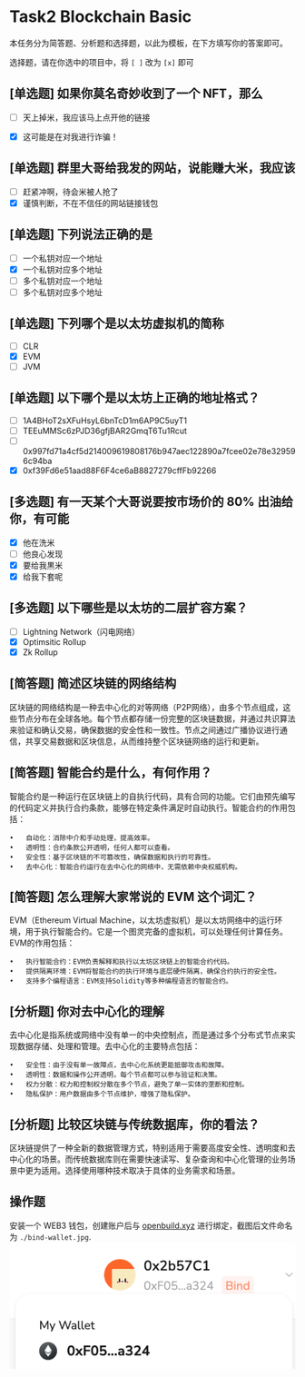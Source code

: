 # Task2 Blockchain Basic

本任务分为简答题、分析题和选择题，以此为模板，在下方填写你的答案即可。

选择题，请在你选中的项目中，将 `[ ]` 改为 `[x]` 即可



## [单选题] 如果你莫名奇妙收到了一个 NFT，那么

- [ ] 天上掉米，我应该马上点开他的链接
- [x] 这可能是在对我进行诈骗！



## [单选题] 群里大哥给我发的网站，说能赚大米，我应该

- [ ] 赶紧冲啊，待会米被人抢了
- [x] 谨慎判断，不在不信任的网站链接钱包

## [单选题] 下列说法正确的是

- [ ] 一个私钥对应一个地址
- [x] 一个私钥对应多个地址
- [ ] 多个私钥对应一个地址
- [ ] 多个私钥对应多个地址

 ## [单选题] 下列哪个是以太坊虚拟机的简称

- [ ] CLR
- [x] EVM
- [ ] JVM

## [单选题] 以下哪个是以太坊上正确的地址格式？

- [ ] 1A4BHoT2sXFuHsyL6bnTcD1m6AP9C5uyT1
- [ ] TEEuMMSc6zPJD36gfjBAR2GmqT6Tu1Rcut
- [ ] 0x997fd71a4cf5d214009619808176b947aec122890a7fcee02e78e329596c94ba
- [x] 0xf39Fd6e51aad88F6F4ce6aB8827279cffFb92266
      
## [多选题] 有一天某个大哥说要按市场价的 80% 出油给你，有可能

- [x] 他在洗米
- [ ] 他良心发现
- [x] 要给我黒米
- [x] 给我下套呢

## [多选题] 以下哪些是以太坊的二层扩容方案？

- [ ] Lightning Network（闪电网络）
- [x] Optimsitic Rollup
- [x] Zk Rollup

## [简答题] 简述区块链的网络结构

区块链的网络结构是一种去中心化的对等网络（P2P网络），由多个节点组成，这些节点分布在全球各地。每个节点都存储一份完整的区块链数据，并通过共识算法来验证和确认交易，确保数据的安全性和一致性。节点之间通过广播协议进行通信，共享交易数据和区块信息，从而维持整个区块链网络的运行和更新。

## [简答题] 智能合约是什么，有何作用？

智能合约是一种运行在区块链上的自执行代码，具有合同的功能。它们由预先编写的代码定义并执行合约条款，能够在特定条件满足时自动执行。智能合约的作用包括：

	•	自动化：消除中介和手动处理，提高效率。
	•	透明性：合约条款公开透明，任何人都可以查看。
	•	安全性：基于区块链的不可篡改性，确保数据和执行的可靠性。
	•	去中心化：智能合约运行在去中心化的网络中，无需依赖中央权威机构。

## [简答题] 怎么理解大家常说的 EVM 这个词汇？

EVM（Ethereum Virtual Machine，以太坊虚拟机）是以太坊网络中的运行环境，用于执行智能合约。它是一个图灵完备的虚拟机，可以处理任何计算任务。EVM的作用包括：

	•	执行智能合约：EVM负责解释和执行以太坊区块链上的智能合约代码。
	•	提供隔离环境：EVM将智能合约的执行环境与底层硬件隔离，确保合约执行的安全性。
	•	支持多个编程语言：EVM支持Solidity等多种编程语言的智能合约。

## [分析题] 你对去中心化的理解

去中心化是指系统或网络中没有单一的中央控制点，而是通过多个分布式节点来实现数据存储、处理和管理。去中心化的主要特点包括：

	•	安全性：由于没有单一故障点，去中心化系统更能抵御攻击和故障。
	•	透明性：数据和操作公开透明，每个节点都可以参与验证和决策。
	•	权力分散：权力和控制权分散在多个节点，避免了单一实体的垄断和控制。
	•	隐私保护：用户数据由多个节点维护，增强了隐私保护。

## [分析题] 比较区块链与传统数据库，你的看法？

区块链提供了一种全新的数据管理方式，特别适用于需要高度安全性、透明度和去中心化的场景。而传统数据库则在需要快速读写、复杂查询和中心化管理的业务场景中更为适用。选择使用哪种技术取决于具体的业务需求和场景。

## 操作题

安装一个 WEB3 钱包，创建账户后与 [openbuild.xyz](https://openbuild.xyz/profile) 进行绑定，截图后文件命名为 `./bind-wallet.jpg`.
![alt text](bind-wallet.jpg)